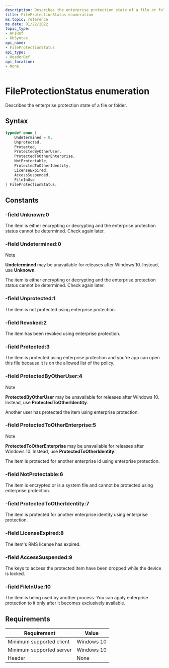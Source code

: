 ```yaml
---
description: Describes the enterprise protection state of a file or folder.
title: FileProtectionStatus enumeration
ms.topic: reference
ms.date: 01/22/2022
topic_type: 
- APIRef
- kbSyntax
api_name: 
- FileProtectionStatus
api_type: 
- HeaderDef
api_location: 
- None
---
```


# FileProtectionStatus enumeration

Describes the enterprise protection state of a file or folder.

## Syntax


```C++
typedef enum {
    Undetermined = 0,
    Unprotected,
    Protected,
    ProtectedByOtherUser,
    ProtectedToOtherEnterprise,
    NotProtectable,
    ProtectedToOtherIdentity,
    LicenseExpired,
    AccessSuspended,
    FileInUse
} FileProtectionStatus;
```

## Constants

### -field Unknown:0

The item is either encrypting or decrypting and the enterprise protection status cannot be determined. Check again later.

### -field Undetermined:0

> [!NOTE]
> **Undetermined** may be unavailable for releases after Windows 10. Instead, use **Unknown**.

The item is either encrypting or decrypting and the enterprise protection status cannot be determined. Check again later.

### -field Unprotected:1

The item is not protected using enterprise protection.

### -field Revoked:2

The item has been revoked using enterprise protection.

### -field Protected:3

The item is protected using enterprise protection and you're app can open this file because it is on the allowed list of the policy.

### -field ProtectedByOtherUser:4

> [!NOTE]
> **ProtectedByOtherUser** may be unavailable for releases after Windows 10. Instead, use **ProtectedToOtherIdentity**.

Another user has protected the item using enterprise protection.

### -field ProtectedToOtherEnterprise:5

> [!NOTE]
> **ProtectedToOtherEnterprise** may be unavailable for releases after Windows 10. Instead, use **ProtectedToOtherIdentity**.

The item is protected for another enterprise id using enterprise protection.

### -field NotProtectable:6

The item is encrypted or is a system file and cannot be protected using enterprise protection.

### -field ProtectedToOtherIdentity:7

The item is protected for another enterprise identity using enterprise protection.

### -field LicenseExpired:8

The item's RMS license has expired.

### -field AccessSuspended:9

The keys to access the protected item have been dropped while the device is locked.

### -field FileInUse:10

The item is being used by another process. You can apply enterprise protection to it only after it becomes exclusively available.




## Requirements

| Requirement | Value |
|-------------------------------------|-----------------------------------------|
| Minimum supported client | Windows 10                          |
| Minimum supported server | Windows 10                                |
| Header                   | None  |




 

 




